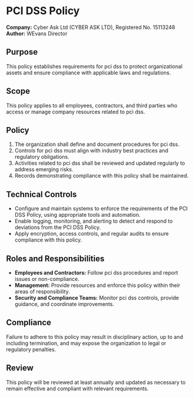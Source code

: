# PCI DSS Policy

**Company:** Cyber Ask Ltd (CYBER ASK LTD), Registered No. 15113248  
**Author:** WEvans Director

## Purpose

This policy establishes requirements for pci dss to protect organizational assets and ensure compliance with applicable laws and regulations.

## Scope

This policy applies to all employees, contractors, and third parties who access or manage company resources related to pci dss.

## Policy

1. The organization shall define and document procedures for pci dss.
2. Controls for pci dss must align with industry best practices and regulatory obligations.
3. Activities related to pci dss shall be reviewed and updated regularly to address emerging risks.
4. Records demonstrating compliance with this policy shall be maintained.

## Technical Controls

- Configure and maintain systems to enforce the requirements of the PCI DSS Policy, using appropriate tools and automation.
- Enable logging, monitoring, and alerting to detect and respond to deviations from the PCI DSS Policy.
- Apply encryption, access controls, and regular audits to ensure compliance with this policy.

## Roles and Responsibilities

- **Employees and Contractors:** Follow pci dss procedures and report issues or non-compliance.
- **Management:** Provide resources and enforce this policy within their areas of responsibility.
- **Security and Compliance Teams:** Monitor pci dss controls, provide guidance, and coordinate improvements.

## Compliance

Failure to adhere to this policy may result in disciplinary action, up to and including termination, and may expose the organization to legal or regulatory penalties.

## Review

This policy will be reviewed at least annually and updated as necessary to remain effective and compliant with relevant requirements.
